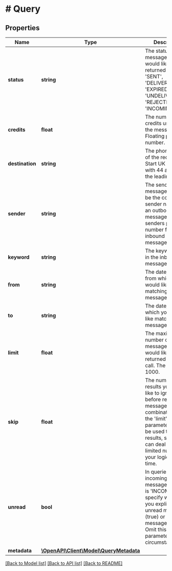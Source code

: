 # # Query

## Properties

Name | Type | Description | Notes
------------ | ------------- | ------------- | -------------
**status** | **string** | The status of the messages you would like returned (either &#39;SENT&#39;, &#39;DELIVERED&#39;, &#39;EXPIRED&#39;, &#39;UNDELIVERABLE&#39;, &#39;REJECTED&#39; or &#39;INCOMING&#39;) | [optional]
**credits** | **float** | The number of credits used on the message. Floating point number. | [optional]
**destination** | **string** | The phone number of the recipient. Start UK numbers with 44 and drop the leading 0. | [optional]
**sender** | **string** | The sender of the message (this can be the configured sender name for an outbound message or the senders phone number for an inbound message). | [optional]
**keyword** | **string** | The keyword used in the inbound message | [optional]
**from** | **string** | The date/time from which you would like matching messages | [optional]
**to** | **string** | The date/time to which you would like matching messages | [optional]
**limit** | **float** | The maximum number of messages that you would like returned in this call. The default is 1000. | [optional]
**skip** | **float** | The number of results you would like to ignore before returning messages. In combination with the &#39;limit&#39; parameter his can be used to page results, so that you can deal with a limited number in your logic at each time. | [optional]
**unread** | **bool** | In queries for incoming messages (&#39;status&#39; is &#39;INCOMING&#39;), specify whether you explicitly want unread messages (true) or read messages (false). Omit this parameter in other circumstances. | [optional]
**metadata** | [**\OpenAPI\Client\Model\QueryMetadata**](QueryMetadata.md) |  | [optional]

[[Back to Model list]](../../README.md#models) [[Back to API list]](../../README.md#endpoints) [[Back to README]](../../README.md)
